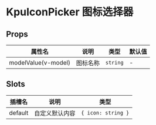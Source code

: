 # KpuIconPicker 图标选择器

## Props

| 属性名                | 说明       | 类型   | 默认值    |
| -------------------- | ---------- | ------ | -------- |
| modelValue(v-model) | 图标名称   | `string` | -       |

## Slots

| 插槽名  | 说明           | 类型               |
| ------- | -------------- | ------------------ |
| default | 自定义默认内容 | `{ icon: string }` |
